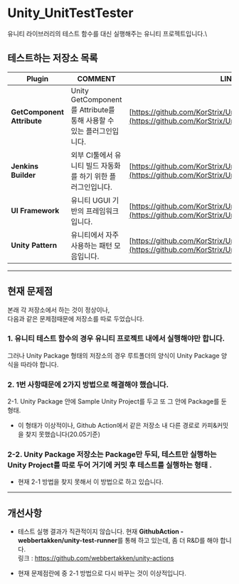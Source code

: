 # Unity_UnitTestTester
유니티 라이브러리의 테스트 함수를 대신 실행해주는 유니티 프로젝트입니다.\

## 테스트하는 저장소 목록
| Plugin | COMMENT | LINK |
| ------ | ------ | ------ |
| <b>GetComponent Attribute</b> | Unity GetComponent를 Attribute를 통해 사용할 수 있는 플러그인입니다.| [https://github.com/KorStrix/Unity_GetComponentAttribute](https://github.com/KorStrix/Unity_GetComponentAttribute) |
| <b>Jenkins Builder</b> | 외부 CI툴에서 유니티 빌드 자동화를 하기 위한 플러그인입니다. | [https://github.com/KorStrix/Unity_JenkinsBuilder](https://github.com/KorStrix/Unity_JenkinsBuilder) |
| <b>UI Framework</b> | 유니티 UGUI 기반의 프레임워크입니다. | [https://github.com/KorStrix/Unity_UIFramework](https://github.com/KorStrix/Unity_UIFramework) |
| <b>Unity Pattern</b> | 유니티에서 자주 사용하는 패턴 모음입니다. | [https://github.com/KorStrix/Unity_Pattern](https://github.com/KorStrix/Unity_Pattern.git) |

---
## 현재 문제점
본래 각 저장소에서 하는 것이 정상이나,  
다음과 같은 문제점때문에 저장소를 따로 두었습니다.  

### 1. 유니티 테스트 함수의 경우 유니티 프로젝트 내에서 실행해야만 합니다.  
그러나 Unity Package 형태의 저장소의 경우 루트폴더의 양식이 Unity Package 양식을 따라야 합니다.  

### 2. 1번 사항때문에 2가지 방법으로 해결해야 했습니다.  
2-1. Unity Package 안에 Sample Unity Project를 두고 또 그 안에 Package를 둔 형태.
- 이 형태가 이상적이나, Github Action에서 같은 저장소 내 다른 경로로 카피&커밋을 찾지 못했습니다(20.05기준)  


### 2-2. Unity Package 저장소는 Package만 두되, 테스트만 실행하는 Unity Project를 따로 두어 거기에 커밋 후 테스트를 실행하는 형태  .
- 현재 2-1 방법을 찾지 못해서 이 방법으로 하고 있습니다.  


---
## 개선사항
- 테스트 실행 결과가 직관적이지 않습니다. 현재 <b>GithubAction - webbertakken/unity-test-runner</b>를 통해 하고 있는데, 좀 더 R&D를 해야 합니다.  
링크 : https://github.com/webbertakken/unity-actions


- 현재 문제점란에 중 2-1 방법으로 다시 바꾸는 것이 이상적입니다.
